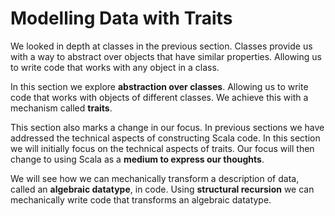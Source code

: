 # Modelling Data with Traits

We looked in depth at classes in the previous section. Classes provide us with a way to abstract over objects that have similar properties. Allowing us to write code that works with any object in a class.

In this section we explore **abstraction over classes**. Allowing us to write code that works with objects of different classes. We achieve this with a mechanism called **traits**.

This section also marks a change in our focus. In previous sections we have  addressed the technical aspects of constructing Scala code. In this section we will initially focus on the technical aspects of traits. Our focus will then change to using Scala as a **medium to express our thoughts**.

We will see how we can mechanically transform a description of data, called an **algebraic datatype**, in code. Using **structural recursion** we can mechanically write code that transforms an algebraic datatype.
